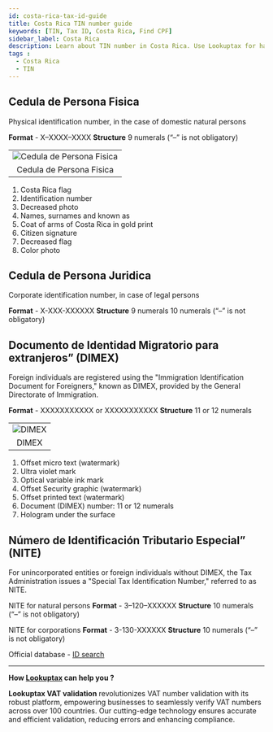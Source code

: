```yaml
---
id: costa-rica-tax-id-guide
title: Costa Rica TIN number guide
keywords: [TIN, Tax ID, Costa Rica, Find CPF]
sidebar_label: Costa Rica
description: Learn about TIN number in Costa Rica. Use Lookuptax for hassle-free tax id validation in Costa Rica and other 100+ countries
tags : 
  - Costa Rica
  - TIN
---
```


## Cedula de Persona Fisica
Physical identification number, in the case of domestic natural persons

**Format** - X–XXXX–XXXX **Structure** 9 numerals (“–” is not obligatory)

<table align="center" border="0px" border-color="#dedede"><tr><td>
  <img src="/docs/img/taxid/physical-id.PNG" alt="Cedula de Persona Fisica"/>
  </td></tr>
  <tr><td align="center">Cedula de Persona Fisica</td></tr>
</table>

1. Costa Rica flag
2. Identification number
3. Decreased photo
4. Names, surnames and known as
5. Coat of arms of Costa Rica in gold print
6. Citizen signature
7. Decreased flag
8. Color photo

## Cedula de Persona Juridica
Corporate identification number, in case of legal persons

**Format** - X-XXX-XXXXXX **Structure** 9 numerals 10 numerals (“–” is not obligatory)
 
## Documento de Identidad Migratorio para extranjeros” (DIMEX)
Foreign individuals are registered using the "Immigration Identification Document for Foreigners," known as DIMEX, provided by the General Directorate of Immigration.

**Format** - XXXXXXXXXXX or XXXXXXXXXXX **Structure** 11 or 12 numerals

<table align="center" border="0px" border-color="#dedede"><tr><td>
  <img src="/docs/img/taxid/dimex.PNG" alt="DIMEX"/>
  </td></tr>
  <tr><td align="center">DIMEX</td></tr>
</table>

1. Offset micro text (watermark)
2. Ultra violet mark
3. Optical variable ink mark
4. Offset Security graphic (watermark)
5. Offset printed text (watermark)
6. Document (DIMEX) number: 11 or 12 numerals
7. Hologram under the surface

## Número de Identificación Tributario Especial” (NITE)
For unincorporated entities or foreign individuals without DIMEX, the Tax Administration issues a "Special Tax Identification Number," referred to as NITE.

NITE for natural persons
**Format** - 3–120–XXXXXX **Structure** 10 numerals (“–” is not obligatory)

NITE for corporations 
**Format** - 3-130-XXXXXX **Structure** 10 numerals (“–” is not obligatory)


Official database - [ID search](https://atv.hacienda.go.cr/ATV/frmConsultaSituTributaria.aspx)

----
**How [Lookuptax](https://lookuptax.com/) can help you ?**

**Lookuptax VAT validation** revolutionizes VAT number validation with its robust platform, empowering businesses to seamlessly verify VAT numbers across over 100 countries. Our cutting-edge technology ensures accurate and efficient validation, reducing errors and enhancing compliance.
